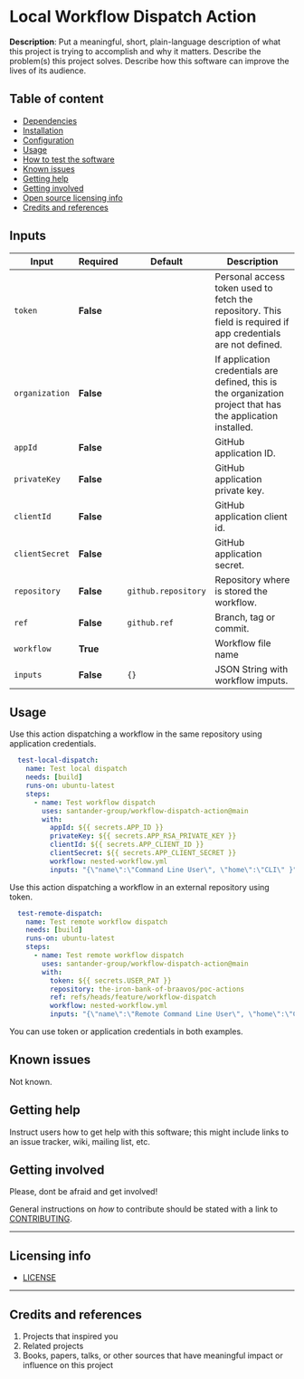 # Local Workflow Dispatch Action

<!-- END: This section should be removed after revission-->

<!-- DocToc recommended commands:                             -->
<!-- npm install -g doctoc                                    -->
<!-- doctoc --notitle --update-only --entryprefix '*'         -->
<!-- MarkDown Linter commands:                                -->
<!-- npm install -g markdownlint-cli@0.25.0                   -->
<!-- markdownlint '**/*.md' -c .github/config/lint-config.yml -->

__Description__: Put a meaningful, short, plain-language description of what
this project is trying to accomplish and why it matters.
Describe the problem(s) this project solves.
Describe how this software can improve the lives of its audience.

## Table of content

<!-- START doctoc generated TOC please keep comment here to allow auto update -->
<!-- DON'T EDIT THIS SECTION, INSTEAD RE-RUN doctoc TO UPDATE -->

* [Dependencies](#dependencies)
* [Installation](#installation)
* [Configuration](#configuration)
* [Usage](#usage)
* [How to test the software](#how-to-test-the-software)
* [Known issues](#known-issues)
* [Getting help](#getting-help)
* [Getting involved](#getting-involved)
* [Open source licensing info](#open-source-licensing-info)
* [Credits and references](#credits-and-references)

<!-- END doctoc generated TOC please keep comment here to allow auto update -->

## Inputs

| Input          | Required  | Default             | Description                                                                                                    |
|----------------|-----------|---------------------|----------------------------------------------------------------------------------------------------------------|
| `token`        | **False** |                     | Personal access token used to fetch the repository. This field is required if app credentials are not defined. |
| `organization` | **False** |                     | If application credentials are defined, this is the organization project that has the application installed.   |
| `appId`        | **False** |                     | GitHub application ID.                                                                                         |
| `privateKey`   | **False** |                     | GitHub application private key.                                                                                |
| `clientId`     | **False** |                     | GitHub application client id.                                                                                  |
| `clientSecret` | **False** |                     | GitHub application secret.                                                                                     |
| `repository`   | **False** | `github.repository` | Repository where is stored the workflow.                                                                       |
| `ref`          | **False** | `github.ref`        | Branch, tag or commit.                                                                                         |
| `workflow`     | **True**  |                     | Workflow file name                                                                                             |
| `inputs`       | **False** | `{}`                | JSON String with workflow imputs.                                                                              |
  
## Usage
  
Use this action dispatching a workflow in the same repository using application credentials.
  
```yaml
  test-local-dispatch:
    name: Test local dispatch
    needs: [build]
    runs-on: ubuntu-latest
    steps:
      - name: Test workflow dispatch
        uses: santander-group/workflow-dispatch-action@main
        with:
          appId: ${{ secrets.APP_ID }}
          privateKey: ${{ secrets.APP_RSA_PRIVATE_KEY }}
          clientId: ${{ secrets.APP_CLIENT_ID }}
          clientSecret: ${{ secrets.APP_CLIENT_SECRET }}
          workflow: nested-workflow.yml
          inputs: "{\"name\":\"Command Line User\", \"home\":\"CLI\" }"
```

Use this action dispatching a workflow in an external repository using token.
  
```yaml
  test-remote-dispatch:
    name: Test remote workflow dispatch
    needs: [build]
    runs-on: ubuntu-latest
    steps:
      - name: Test remote workflow dispatch
        uses: santander-group/workflow-dispatch-action@main
        with:
          token: ${{ secrets.USER_PAT }}
          repository: the-iron-bank-of-braavos/poc-actions
          ref: refs/heads/feature/workflow-dispatch
          workflow: nested-workflow.yml
          inputs: "{\"name\":\"Remote Command Line User\", \"home\":\"CLI\" }"
```

You can use token or application credentials in both examples.

## Known issues

Not known.

## Getting help

Instruct users how to get help with this software; this might include links to
an issue tracker, wiki, mailing list, etc.

## Getting involved

Please, dont be afraid and get involved!

General instructions on _how_ to contribute should be stated with a link to
[CONTRIBUTING](CONTRIBUTING.md).

---

## Licensing info

* [LICENSE](LICENSE)

---

## Credits and references

1. Projects that inspired you
2. Related projects
3. Books, papers, talks, or other sources that have meaningful impact or
  influence on this project
